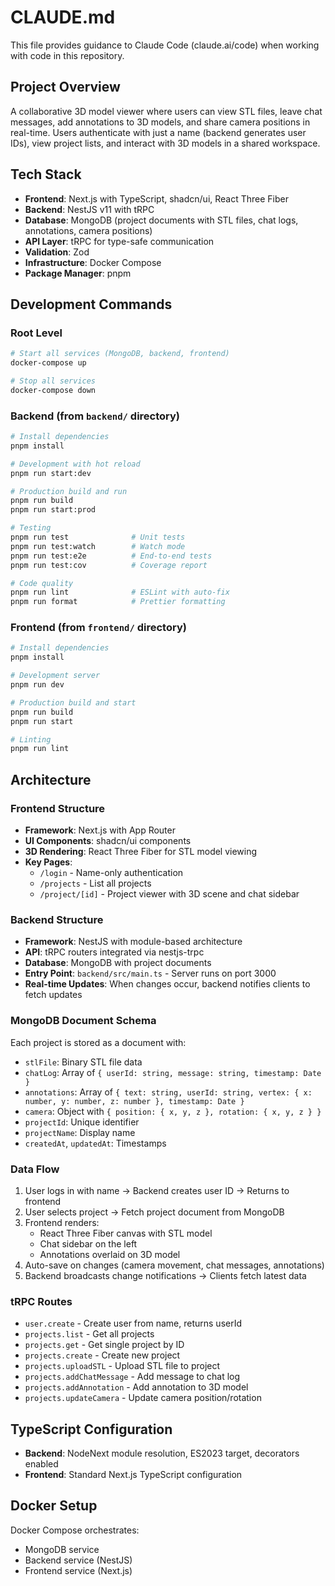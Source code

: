 # CLAUDE.md

This file provides guidance to Claude Code (claude.ai/code) when working with code in this repository.

## Project Overview

A collaborative 3D model viewer where users can view STL files, leave chat messages, add annotations to 3D models, and share camera positions in real-time. Users authenticate with just a name (backend generates user IDs), view project lists, and interact with 3D models in a shared workspace.

## Tech Stack

- **Frontend**: Next.js with TypeScript, shadcn/ui, React Three Fiber
- **Backend**: NestJS v11 with tRPC
- **Database**: MongoDB (project documents with STL files, chat logs, annotations, camera positions)
- **API Layer**: tRPC for type-safe communication
- **Validation**: Zod
- **Infrastructure**: Docker Compose
- **Package Manager**: pnpm

## Development Commands

### Root Level

```bash
# Start all services (MongoDB, backend, frontend)
docker-compose up

# Stop all services
docker-compose down
```

### Backend (from `backend/` directory)

```bash
# Install dependencies
pnpm install

# Development with hot reload
pnpm run start:dev

# Production build and run
pnpm run build
pnpm run start:prod

# Testing
pnpm run test              # Unit tests
pnpm run test:watch        # Watch mode
pnpm run test:e2e          # End-to-end tests
pnpm run test:cov          # Coverage report

# Code quality
pnpm run lint              # ESLint with auto-fix
pnpm run format            # Prettier formatting
```

### Frontend (from `frontend/` directory)

```bash
# Install dependencies
pnpm install

# Development server
pnpm run dev

# Production build and start
pnpm run build
pnpm run start

# Linting
pnpm run lint
```

## Architecture

### Frontend Structure

- **Framework**: Next.js with App Router
- **UI Components**: shadcn/ui components
- **3D Rendering**: React Three Fiber for STL model viewing
- **Key Pages**:
  - `/login` - Name-only authentication
  - `/projects` - List all projects
  - `/project/[id]` - Project viewer with 3D scene and chat sidebar

### Backend Structure

- **Framework**: NestJS with module-based architecture
- **API**: tRPC routers integrated via nestjs-trpc
- **Database**: MongoDB with project documents
- **Entry Point**: `backend/src/main.ts` - Server runs on port 3000
- **Real-time Updates**: When changes occur, backend notifies clients to fetch updates

### MongoDB Document Schema

Each project is stored as a document with:
- `stlFile`: Binary STL file data
- `chatLog`: Array of `{ userId: string, message: string, timestamp: Date }`
- `annotations`: Array of `{ text: string, userId: string, vertex: { x: number, y: number, z: number }, timestamp: Date }`
- `camera`: Object with `{ position: { x, y, z }, rotation: { x, y, z } }`
- `projectId`: Unique identifier
- `projectName`: Display name
- `createdAt`, `updatedAt`: Timestamps

### Data Flow

1. User logs in with name → Backend creates user ID → Returns to frontend
2. User selects project → Fetch project document from MongoDB
3. Frontend renders:
   - React Three Fiber canvas with STL model
   - Chat sidebar on the left
   - Annotations overlaid on 3D model
4. Auto-save on changes (camera movement, chat messages, annotations)
5. Backend broadcasts change notifications → Clients fetch latest data

### tRPC Routes

- `user.create` - Create user from name, returns userId
- `projects.list` - Get all projects
- `projects.get` - Get single project by ID
- `projects.create` - Create new project
- `projects.uploadSTL` - Upload STL file to project
- `projects.addChatMessage` - Add message to chat log
- `projects.addAnnotation` - Add annotation to 3D model
- `projects.updateCamera` - Update camera position/rotation

## TypeScript Configuration

- **Backend**: NodeNext module resolution, ES2023 target, decorators enabled
- **Frontend**: Standard Next.js TypeScript configuration

## Docker Setup

Docker Compose orchestrates:
- MongoDB service
- Backend service (NestJS)
- Frontend service (Next.js)
